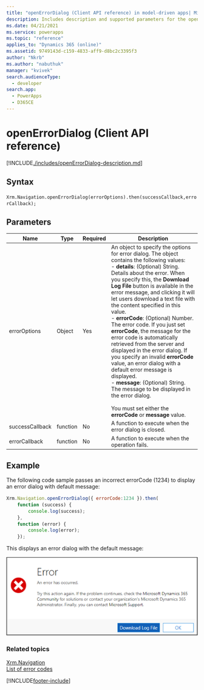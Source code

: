 ```yaml
---
title: "openErrorDialog (Client API reference) in model-driven apps| MicrosoftDocs"
description: Includes description and supported parameters for the openErrorDialog method.
ms.date: 04/21/2021
ms.service: powerapps
ms.topic: "reference"
applies_to: "Dynamics 365 (online)"
ms.assetid: 9749143d-c159-4833-aff9-d8bc2c3395f3
author: "Nkrb"
ms.author: "nabuthuk"
manager: "kvivek"
search.audienceType: 
  - developer
search.app: 
  - PowerApps
  - D365CE
---
```

# openErrorDialog (Client API reference)



[!INCLUDE[./includes/openErrorDialog-description.md](./includes/openErrorDialog-description.md)]

## Syntax

`Xrm.Navigation.openErrorDialog(errorOptions).then(successCallback,errorCallback);`

## Parameters

|Name |Type |Required |Description |
|---|---|---|---|
|errorOptions|Object|Yes|An object to specify the options for error dialog. The object contains the following values:<br/>- **details**: (Optional) String. Details about the error. When you specify this, the **Download Log File** button is available in the error message, and clicking it will let users download a text file with the content specified in this value.<br/>- **errorCode**: (Optional) Number. The error code. If you just set **errorCode**, the message for the error code is automatically retrieved from the server and displayed in the error dialog. If you specify an invalid **errorCode** value, an error dialog with a default error message is displayed.<br/>- **message**: (Optional) String. The message to be displayed in the error dialog.<br/><br/>You must set either the **errorCode** or **message** value. |
|successCallback|function|No|A function to execute when the error dialog is closed.|
|errorCallback|function|No|A function to execute when the operation fails.|

## Example

The following code sample passes an incorrect errorCode (1234) to display an error dialog with default message:

```JavaScript
Xrm.Navigation.openErrorDialog({ errorCode:1234 }).then(
    function (success) {
        console.log(success);        
    },
    function (error) {
        console.log(error);
    });
```

This displays an error dialog with the default message:

![Error dialog with default message](../../../media//clientapi_sampleerrordialog.png)

### Related topics

[Xrm.Navigation](../xrm-navigation.md)<br/>
[List of error codes](../../../../data-platform/org-service/web-service-error-codes.md)



[!INCLUDE[footer-include](../../../../../includes/footer-banner.md)]